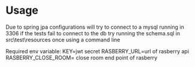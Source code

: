 # Usage

Due to spring jpa configurations will try to connect to a mysql running in 3306 if the tests fail to connect to the db
try running the schema.sql in src\test\resources once using a command line


Required env variable:
KEY=jwt secret
RASBERRY_URL=url of rasberry api
RASBERRY_CLOSE_ROOM= close room end point of rasberry